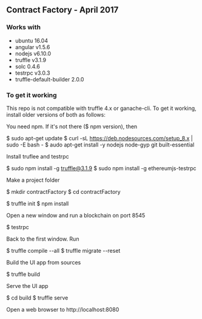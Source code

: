## Contract Factory - April 2017

### Works with

- ubuntu 16.04
- angular v1.5.6
- nodejs v6.10.0
- truffle v3.1.9
- solc 0.4.6
- testrpc v3.0.3
- truffle-default-builder 2.0.0

### To get it working

This repo is not compatible with truffle 4.x or ganache-cli. 
To get it working, install older versions of both as follows:

You need npm. If it's not there ($ npm version), then

$ sudo apt-get update
$ curl -sL https://deb.nodesources.com/setup_8.x | sudo -E bash -
$ audo apt-get install -y nodejs node-gyp git built-essential

Install truflee and testrpc

$ sudo npm install -g truffle@3.1.9
$ sudo npm install -g ethereumjs-testrpc

Make a project folder

$ mkdir contractFactory
$ cd contractFactory

$ truffle init
$ npm install

Open a new window and run a blockchain on port 8545

$ testrpc

Back to the first window. Run

$ truffle compile --all
$ truffle migrate --reset

Build the UI app from sources

$ truffle build

Serve the UI app

$ cd build
$ truffle serve

Open a web browser to http://localhost:8080

